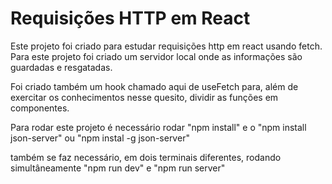 # Requisições HTTP em React

Este projeto foi criado para estudar requisições http em react usando fetch.
Para este projeto foi criado um servidor local onde as informações são guardadas e resgatadas.

Foi criado também um hook chamado aqui de useFetch para, além de exercitar os conhecimentos nesse quesito, dividir as funções em componentes.

Para rodar este projeto é necessário rodar "npm install" e o "npm install json-server" ou "npm instal -g json-server"

também se faz necessário, em dois terminais diferentes, rodando simultâneamente "npm run dev" e "npm run server"
